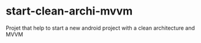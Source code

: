 # start-clean-archi-mvvm
Projet that help to start a new android project with a clean architecture and MVVM
